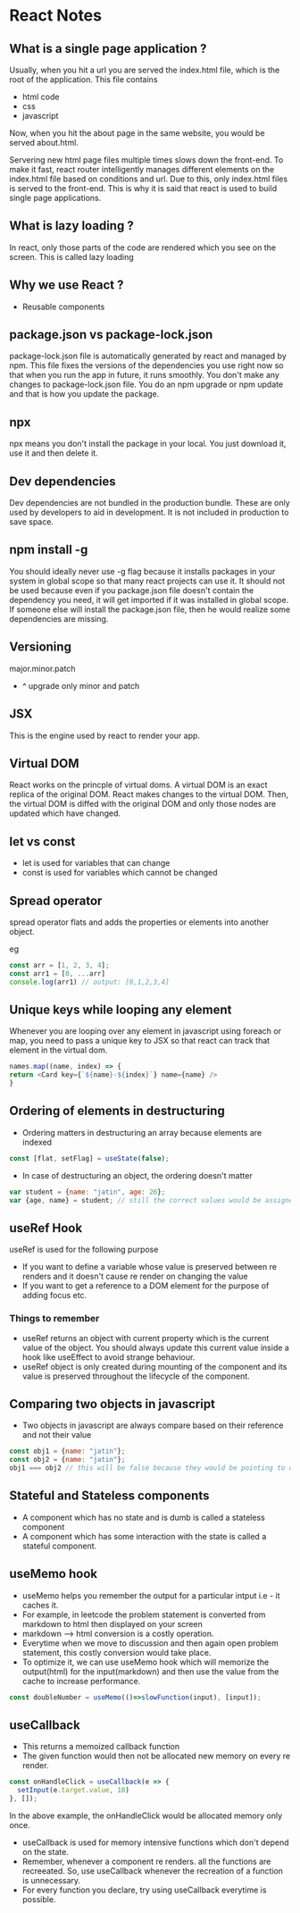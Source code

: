 # React Notes

## What is a single page application ? 

Usually, when you hit a url you are served the index.html file, which is the root of the application. This file contains 
- html code
- css
- javascript

Now, when you hit the about page in the same website, you would be served about.html. 

Servering new html page files multiple times slows down the front-end. To make it fast, react router intelligently manages different elements on the index.html file based on conditions and url. Due to this, only index.html files is served to the front-end. This is why it is said that react is used to build single page applications.

## What is lazy loading ?

In react, only those parts of the code are rendered which you see on the screen. This is called lazy loading

## Why we use React ? 

- Reusable components

## package.json vs package-lock.json

package-lock.json file is automatically generated by react and managed by npm. This file fixes the versions of the dependencies you use right now so that when you run the app in future, it runs smoothly. You don't make any changes to package-lock.json file. You do an npm upgrade or npm update and that is how you update the package.

## npx

npx means you don't install the package in your local. You just download it, use it and then delete it.

## Dev dependencies

Dev dependencies are not bundled in the production bundle. These are only used by developers to aid in development. It is not included in production to save space.

## npm install -g

You should ideally never use -g flag because it installs packages in your system in global scope so that many react projects can use it. It should not be used because even if you package.json file doesn't contain the dependency you need, it will get imported if it was installed in global scope. If someone else will install the package.json file, then he would realize some dependencies are missing.

## Versioning

major.minor.patch 
- ^ upgrade only minor and patch

## JSX

This is the engine used by react to render your app.

## Virtual DOM

React works on the princple of virtual doms. A virtual DOM is an exact replica of the original DOM. React makes changes to the virtual DOM. Then, the virtual DOM is diffed with the original DOM and only those nodes are updated which have changed.

## let vs const

- let is used for variables that can change
- const is used for variables which cannot be changed

## Spread operator

spread operator flats and adds the properties or elements into another object.

eg

```js
const arr = [1, 2, 3, 4];
const arr1 = [0, ...arr]
console.log(arr1) // output: [0,1,2,3,4]
```

## Unique keys while looping any element

Whenever you are looping over any element in javascript using foreach or map, you need to pass a unique key to JSX so that react can track that element in the virtual dom.

```js
names.map((name, index) => {
return <Card key={`${name}-${index}`} name={name} />
}
```

## Ordering of elements in destructuring

- Ordering matters in destructuring an array because elements are indexed

```js
const [flat, setFlag] = useState(false);
```

- In case of destructuring an object, the ordering doesn't matter

```js
var student = {name: "jatin", age: 26};
var {age, name} = student; // still the correct values would be assigned.
```

## useRef Hook

useRef is used for the following purpose
- If you want to define a variable whose value is preserved between re renders and it doesn't cause re render on changing the value
- If you want to get a reference to a DOM element for the purpose of adding focus etc.

### Things to remember
- useRef returns an object with current property which is the current value of the object. You should always update this current value inside a hook like useEffect to avoid strange behaviour.
- useRef object is only created during mounting of the component and its value is preserved throughout the lifecycle of the component.

## Comparing two objects in javascript
- Two objects in javascript are always compare based on their reference and not their value

```js
const obj1 = {name: "jatin"};
const obj2 = {name: "jatin"};
obj1 === obj2 // this will be false because they would be pointing to differente locations in memory
```

## Stateful and Stateless components
- A component which has no state and is dumb is called a stateless component
- A component which has some interaction with the state is called a stateful component.

## useMemo hook
- useMemo helps you remember the output for a particular intput i.e - it caches it.
- For example, in leetcode the problem statement is converted from markdown to html then displayed on your screen
- markdown --> html conversion is a costly operation. 
- Everytime when we move to discussion and then again open problem statement, this costly conversion would take place. 
- To optimize it, we can use useMemo hook which will memorize the output(html) for the input(markdown) and then use the value from the cache to increase performance.

```js
const doubleNumber = useMemo(()=>slowFunction(input), [input]);

```

## useCallback

- This returns a memoized callback function
- The given function would then not be allocated new memory on every re render.

```js
const onHandleClick = useCallback(e => {
  setInput(e.target.value, 10)
}, []);
```
In the above example, the onHandleClick would be allocated memory only once. 
- useCallback is used for memory intensive functions which don't depend on the state.
- Remember, whenever a component re renders. all the functions are recreeated. So, use useCallback whenever the recreation of a function is unnecessary. 
- For every function you declare, try using useCallback everytime is possible.








